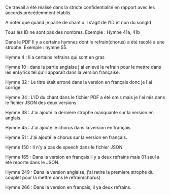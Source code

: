 Ce travail a été réalisé dans la stricte confidentialité en rapport avec les accords précédemment établis.

A noter que quand je parle de chant x il s’agit de l'ID et non du songId

Tous les ID ne sont pas des nombres. Exemple : Hymne 41a, 41b

Dans le PDF Il y a certains hymnes dont le refrain(chorus) a été racolé à une strophe. Exemple : hymne 55.

Hymne 4 : Il a certains refrains qui sont en gras

Hymne 10 : dans la partie anglaise j'ai enlevé le refrain pour le mettre dans les enLyrics tel qu'il apparaît dans la version française.

Hymne 32 : Le titre était erroné dans la version en français donc je l'ai corrigé

Hymne 34 : L'ID du chant dans le fichier PDF a été omis mais je l'ai mis dans le fichier JSON des deux versions

Hymne 38 : J'ai ajouté la dernière strophe manquante sur la version en anglais.

Hymne 45 : J'ai ajouté le chorus dans la version en français

Hymne 51 : J'ai ajouté le chorus sur la version en français.

Hymne 150 : Il n'y a pas de speech dans le fichier JSON

Hymne 165 : Dans la version en français il y a deux refrains mais 01 seul a été reporte dans le JSON.

Hymne 249 : Dans la version anglaise, j'ai retire la premiere strophe du couplet pour la mettre dans le refrain(chorus)

Hymne 266 : Dans la version en francais, il ya deux refrains. 